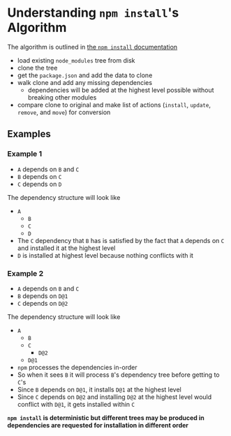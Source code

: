 # Understanding `npm install`'s Algorithm

The algorithm is outlined in [the `npm install` documentation](https://docs.npmjs.com/cli/install#algorithm)

* load existing `node_modules` tree from disk
* clone the tree
* get the `package.json` and add the data to clone
* walk clone and add any missing dependencies
  * dependencies will be added at the highest level possible without breaking other modules
* compare clone to original and make list of actions (`install`, `update`, `remove`, and `move`) for conversion

## Examples

### Example 1

* `A` depends on `B` and `C`
* `B` depends on `C`
* `C` depends on `D`

The dependency structure will look like

* `A`
  * `B`
  * `C`
  * `D`
* The `C` dependency that `B` has is satisfied by the fact that `A` depends on `C` and installed it at the highest level
* `D` is installed at highest level because nothing conflicts with it

### Example 2

* `A` depends on `B` and `C`
* `B` depends on `D@1`
* `C` depends on `D@2`

The dependency structure will look like

* `A`
  * `B`
  * `C`
    * `D@2`
  * `D@1`
* `npm` processes the dependencies in-order
* So when it sees `B` it will process `B`'s dependency tree before getting to `C`'s
* Since `B` depends on `D@1`, it installs `D@1` at the highest level
* Since `C` depends on `D@2` and installing `D@2` at the highest level would conflict with `D@1`, it gets installed within `C`

**`npm install` is deterministic but different trees may be produced in dependencies are requested for installation in different order**
